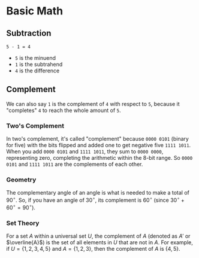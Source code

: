 # Basic Math

## Subtraction

`5 - 1 = 4`

- `5` is the minuend
- `1` is the subtrahend
- `4` is the difference

## Complement

We can also say `1` is the complement of `4` with respect to `5`, because it "completes" `4` to reach the whole amount of `5`.

### Two's Complement

In two's complement, it's called "complement" because `0000 0101` (binary for five) with the bits flipped and added one to get negative five `1111 1011`. When you add `0000 0101` and `1111 1011`, they sum to `0000 0000`, representing zero, completing the arithmetic within the 8-bit range. So `0000 0101` and `1111 1011` are the complements of each other.

### Geometry

The complementary angle of an angle is what is needed to make a total of $90^\circ$. So, if you have an angle of $30^\circ$, its complement is $60^\circ$ (since $30^\circ + 60^\circ = 90^\circ$).

### Set Theory

For a set $A$ within a universal set $U$, the complement of $A$ (denoted as $A'$ or $\overline{A}$) is the set of all elements in $U$ that are not in $A$. For example, if $U = \{1, 2, 3, 4, 5\}$ and $A = \{1, 2, 3\}$, then the complement of $A$ is $\{4, 5\}$.

